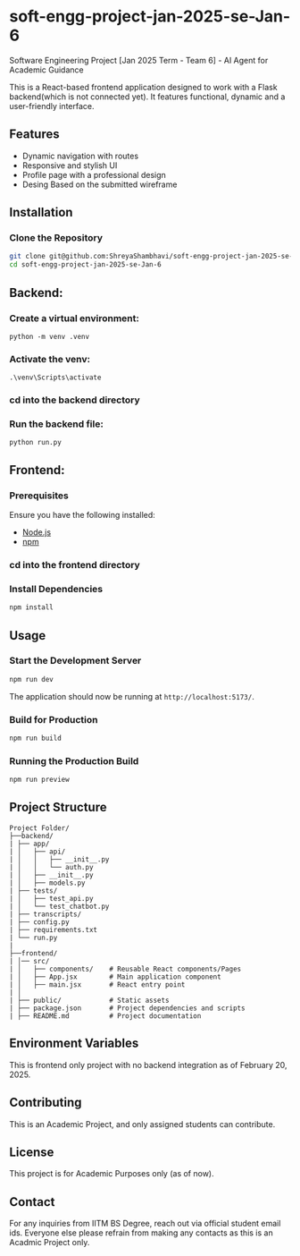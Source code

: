 # soft-engg-project-jan-2025-se-Jan-6
Software Engineering Project [Jan 2025 Term - Team 6] - AI Agent for Academic Guidance

This is a React-based frontend application designed to work with a Flask backend(which is not connected yet). It features functional, dynamic and a user-friendly interface.

## Features
- Dynamic navigation with routes
- Responsive and stylish UI
- Profile page with a professional design
- Desing Based on the submitted wireframe

## Installation



### Clone the Repository
```sh
git clone git@github.com:ShreyaShambhavi/soft-engg-project-jan-2025-se-Jan-6.git
cd soft-engg-project-jan-2025-se-Jan-6
```

## Backend:

### Create a virtual environment:
```
python -m venv .venv
```

### Activate the venv:
```
.\venv\Scripts\activate
```

### cd into the backend directory

### Run the backend file:
```
python run.py
```

## Frontend:

### Prerequisites
Ensure you have the following installed:
- [Node.js](https://nodejs.org/)
- [npm](https://www.npmjs.com/) 

### cd into the frontend directory

### Install Dependencies
```sh
npm install

```

## Usage

### Start the Development Server
```sh
npm run dev

```

The application should now be running at `http://localhost:5173/`.

### Build for Production
```sh
npm run build

```

### Running the Production Build
```sh
npm run preview
```

## Project Structure
```
Project Folder/
├──backend/
| ├── app/
| │   ├── api/
| │   │   ├── __init__.py
| │   │   └── auth.py
| │   ├── __init__.py
| │   ├── models.py
| ├── tests/
| │   ├── test_api.py
| │   └── test_chatbot.py
| ├── transcripts/
| ├── config.py
| ├── requirements.txt
| └── run.py
|
├──frontend/
| │── src/
| │   ├── components/    # Reusable React components/Pages
| │   ├── App.jsx        # Main application component
| │   ├── main.jsx       # React entry point
| │
| ├── public/            # Static assets
| ├── package.json       # Project dependencies and scripts
| ├── README.md          # Project documentation
```

## Environment Variables
This is frontend only project with no backend integration as of February 20, 2025.

## Contributing
This is an Academic Project, and only assigned students can contribute.

## License
This project is for Academic Purposes only (as of now).

## Contact
For any inquiries from IITM BS Degree, reach out via official student email ids.
Everyone else please refrain from making any contacts as this is an Acadmic Project only.


